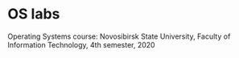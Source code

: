 # OS labs
 Operating Systems course:
 Novosibirsk State University, Faculty of Information Technology, 4th semester, 2020
